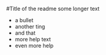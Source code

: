 #Title of the readme
some longer text
- a bullet
- another ting
- and that
- more help text
- even more help